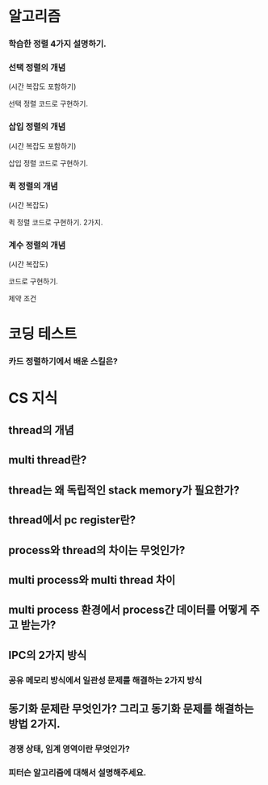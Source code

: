 # 알고리즘

### 학습한 정렬 4가지 설명하기.

### 선택 정렬의 개념

(시간 복잡도 포함하기)

선택 정렬 코드로 구현하기.

### 삽입 정렬의 개념

(시간 복잡도 포함하기)

삽입 정렬 코드로 구현하기.

### 퀵 정렬의 개념

(시간 복잡도)

퀵 정렬 코드로 구현하기. 2가지.

### 계수 정렬의 개념

(시간 복잡도)

코드로 구현하기.

제약 조건

# 코딩 테스트

### 카드 정렬하기에서 배운 스킬은?

# CS 지식

## thread의 개념

## multi thread란?

## thread는 왜 독립적인 stack memory가 필요한가?

## thread에서 pc register란?

## process와 thread의 차이는 무엇인가?

## multi process와 multi thread 차이

## multi process 환경에서 process간 데이터를 어떻게 주고 받는가?

## IPC의 2가지 방식

### 공유 메모리 방식에서 일관성 문제를 해결하는 2가지 방식

## 동기화 문제란 무엇인가? 그리고 동기화 문제를 해결하는 방법 2가지.

### 경쟁 상태, 임계 영역이란 무엇인가?

### 피터슨 알고리즘에 대해서 설명해주세요.
